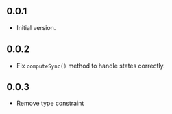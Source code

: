 ## 0.0.1

- Initial version.

## 0.0.2

- Fix `computeSync()` method to handle states correctly.

## 0.0.3

- Remove type constraint

